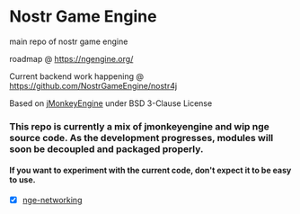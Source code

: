 # Nostr Game Engine

main repo of nostr game engine

roadmap @ https://ngengine.org/

Current backend work happening @ https://github.com/NostrGameEngine/nostr4j


Based on [jMonkeyEngine](https://jmonkeyengine.org/) under BSD 3-Clause License


### This repo is currently a mix of jmonkeyengine and wip nge source code. As the development progresses, modules will soon be decoupled and packaged properly. 

#### If you want to experiment with the current code, don't expect it to be easy to use.


- [x] [nge-networking](https://github.com/NostrGameEngine/ngengine/tree/master/nge-networking)
